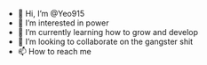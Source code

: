 - 👋 Hi, I’m @Yeo915
- 👀 I’m interested in power
- 🌱 I’m currently learning how to grow and develop
- 💞️ I’m looking to collaborate on the gangster shit
- 📫 How to reach me 

<!---
Yeo915/Yeo915 is a ✨ special ✨ repository because its `README.md` (this file) appears on your GitHub profile.
You can click the Preview link to take a look at your changes.
--->
